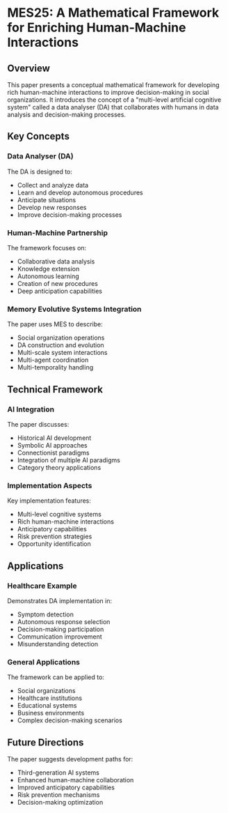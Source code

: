 # MES25: A Mathematical Framework for Enriching Human-Machine Interactions

## Overview
This paper presents a conceptual mathematical framework for developing rich human-machine interactions to improve decision-making in social organizations. It introduces the concept of a "multi-level artificial cognitive system" called a data analyser (DA) that collaborates with humans in data analysis and decision-making processes.

## Key Concepts

### Data Analyser (DA)
The DA is designed to:
- Collect and analyze data
- Learn and develop autonomous procedures
- Anticipate situations
- Develop new responses
- Improve decision-making processes

### Human-Machine Partnership
The framework focuses on:
- Collaborative data analysis
- Knowledge extension
- Autonomous learning
- Creation of new procedures
- Deep anticipation capabilities

### Memory Evolutive Systems Integration
The paper uses MES to describe:
- Social organization operations
- DA construction and evolution
- Multi-scale system interactions
- Multi-agent coordination
- Multi-temporality handling

## Technical Framework

### AI Integration
The paper discusses:
- Historical AI development
- Symbolic AI approaches
- Connectionist paradigms
- Integration of multiple AI paradigms
- Category theory applications

### Implementation Aspects
Key implementation features:
- Multi-level cognitive systems
- Rich human-machine interactions
- Anticipatory capabilities
- Risk prevention strategies
- Opportunity identification

## Applications

### Healthcare Example
Demonstrates DA implementation in:
- Symptom detection
- Autonomous response selection
- Decision-making participation
- Communication improvement
- Misunderstanding detection

### General Applications
The framework can be applied to:
- Social organizations
- Healthcare institutions
- Educational systems
- Business environments
- Complex decision-making scenarios

## Future Directions
The paper suggests development paths for:
- Third-generation AI systems
- Enhanced human-machine collaboration
- Improved anticipatory capabilities
- Risk prevention mechanisms
- Decision-making optimization 